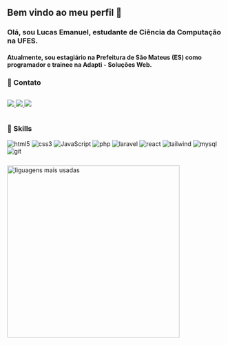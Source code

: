 <h2><strong>Bem vindo ao meu perfil 👋</strong></h2>

<h3>
    Olá, sou <strong>Lucas Emanuel</strong>, estudante de <strong>Ciência da Computação</strong> na <strong>UFES</strong>.
</h3>
<h4>
    Atualmente, sou estagiário na <strong>Prefeitura de São Mateus (ES)</strong> como programador e trainee na <strong>Adapti - Soluções Web</strong>.
</h4>

<h3><strong>📱 Contato</strong></h3>
<p style="display: inline-block; margin-bottom:15px">
    <a href="mailto:lucaslopeslll412@gmail.com" target="_blank">
        <img src="https://img.shields.io/badge/Gmail-D14836?style=for-the-badge&logo=gmail&logoColor=white">
    </a>
    <a href="https://www.linkedin.com/in/lucas-lopes-306218206/" target="_blank">
        <img src="https://img.shields.io/badge/LinkedIn-0077B5?style=for-the-badge&logo=linkedin&logoColor=white">
    </a>
    <a href="https://t.me/LucasELopes" target="_blank">
        <img src="https://img.shields.io/badge/Telegram-2CA5E0?style=for-the-badge&logo=telegram&logoColor=white">
    </a>
</p>

<h3>🥷 Skills</h3>
<div style="margin-bottom:25px">
    <a>
        <img alt="html5" src="https://img.shields.io/badge/HTML5-E34F26?style=for-the-badge&logo=html5&logoColor=white">
    </a>
    <a>
        <img alt="css3" src="https://img.shields.io/badge/CSS3-1572B6?style=for-the-badge&logo=css3&logoColor=white">
    </a>
    <a>
        <img alt="JavaScript" src="https://img.shields.io/badge/JavaScript-F7DF1E?style=for-the-badge&logo=javascript&logoColor=black">
    </a>
    <a>
        <img alt="php" src="https://img.shields.io/badge/PHP-777BB4?style=for-the-badge&logo=php&logoColor=white">
    </a>
    <a>
        <img alt="laravel" src="https://img.shields.io/badge/Laravel-FF2D20?style=for-the-badge&logo=laravel&logoColor=white">
    </a>
    <a>
        <img alt ="react" src="https://img.shields.io/badge/-ReactJs-61DAFB?logo=react&logoColor=white&style=for-the-badge">
    </a>
    <a>
        <img alt="tailwind" src="https://img.shields.io/badge/Tailwind_CSS-38B2AC?style=for-the-badge&logo=tailwind-css&logoColor=white">
    </a>
    <a>
        <img alt="mysql" src="https://img.shields.io/badge/MySQL-00000F?style=for-the-badge&logo=mysql&logoColor=white">
    </a>
    <a>
        <img alt="git" src="https://img.shields.io/badge/GIT-E44C30?style=for-the-badge&logo=git&logoColor=white">
    </a>
    
</div>

<a href="https://github.com/LucasELopes"><img src="https://github-readme-stats.vercel.app/api/top-langs/?username=LucasELopes&hide=html&layout=compact&theme=tokyonight" alt="liguagens mais usadas"  width="400px" min-width="300px"></a>
